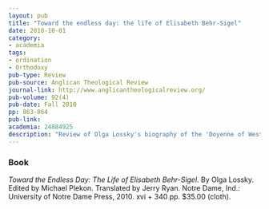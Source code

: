 ```yaml
---
layout: pub
title: "Toward the endless day: the life of Elisabeth Behr-Sigel"
date: 2010-10-01
category:
- academia
tags:
- ordination
- Orthodoxy
pub-type: Review
pub-source: Anglican Theological Review
journal-link: http://www.anglicantheologicalreview.org/
pub-volume: 92(4)
pub-date: Fall 2010
pp: 863-864
pub-link:
academia: 24884925
description: "Review of Olga Lossky's biography of the 'Doyenne of Western Orthodoxy,' Elisabeth Behr Sigel (1907-2005)."
---
```


### Book

*Toward the Endless Day: The Life of Elisabeth Behr-Sigel*. By Olga Lossky. Edited by Michael Plekon. Translated by Jerry Ryan. Notre Dame, Ind.: University of Notre Dame Press, 2010. xvi + 340 pp. $35.00 (cloth).

